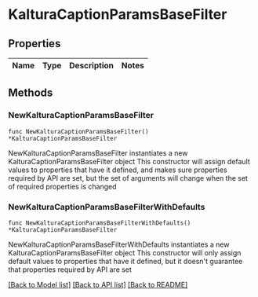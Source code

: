 # KalturaCaptionParamsBaseFilter

## Properties

Name | Type | Description | Notes
------------ | ------------- | ------------- | -------------

## Methods

### NewKalturaCaptionParamsBaseFilter

`func NewKalturaCaptionParamsBaseFilter() *KalturaCaptionParamsBaseFilter`

NewKalturaCaptionParamsBaseFilter instantiates a new KalturaCaptionParamsBaseFilter object
This constructor will assign default values to properties that have it defined,
and makes sure properties required by API are set, but the set of arguments
will change when the set of required properties is changed

### NewKalturaCaptionParamsBaseFilterWithDefaults

`func NewKalturaCaptionParamsBaseFilterWithDefaults() *KalturaCaptionParamsBaseFilter`

NewKalturaCaptionParamsBaseFilterWithDefaults instantiates a new KalturaCaptionParamsBaseFilter object
This constructor will only assign default values to properties that have it defined,
but it doesn't guarantee that properties required by API are set


[[Back to Model list]](../README.md#documentation-for-models) [[Back to API list]](../README.md#documentation-for-api-endpoints) [[Back to README]](../README.md)


